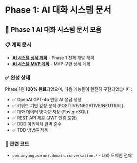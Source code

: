 # Phase 1: AI 대화 시스템 문서

## 🤖 Phase 1 AI 대화 시스템 문서 모음

### 📋 계획 문서
- **[AI 시스템 상세 계획](./phase1-ai-system-detail.md)** - Phase 1 전체 개발 계획
- **[AI 시스템 MVP 계획](./phase1-ai-system-mvp.md)** - MVP 구현 상세 계획

### ✅ 완성 상태
Phase 1은 **100% 완료**되었으며, 다음 기능들이 완전히 구현되었습니다:

- ✅ OpenAI GPT-4o 연동 AI 응답 생성
- ✅ 키워드 기반 감정 분석 (POSITIVE/NEGATIVE/NEUTRAL)
- ✅ 대화 데이터 영속성 저장 (PostgreSQL)
- ✅ REST API 제공 (JWT 인증 포함)
- ✅ DDD 아키텍처 완벽 준수
- ✅ TDD 방법론 적용

### 🔗 관련 코드
- `com.anyang.maruni.domain.conversation.*` - 대화 도메인 전체